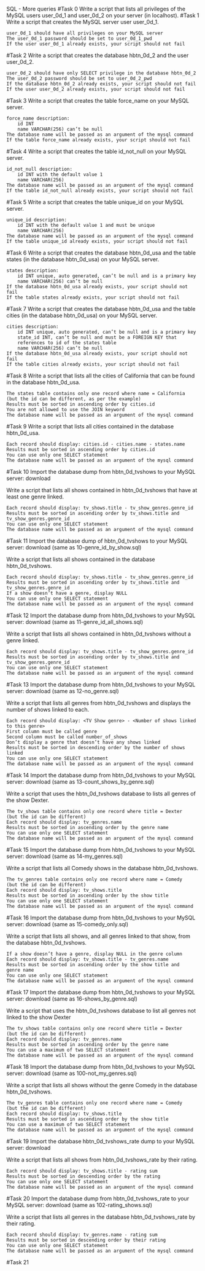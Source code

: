 SQL - More queries
#Task 0
Write a script that lists all privileges of the MySQL users user_0d_1 
and user_0d_2 on your server (in localhost).
#Task 1
Write a script that creates the MySQL server user user_0d_1.

    user_0d_1 should have all privileges on your MySQL server
    The user_0d_1 password should be set to user_0d_1_pwd
    If the user user_0d_1 already exists, your script should not fail


#Task 2
Write a script that creates the database hbtn_0d_2 and the user user_0d_2.

    user_0d_2 should have only SELECT privilege in the database hbtn_0d_2
    The user_0d_2 password should be set to user_0d_2_pwd
    If the database hbtn_0d_2 already exists, your script should not fail
    If the user user_0d_2 already exists, your script should not fail

#Task 3
Write a script that creates the table force_name on your MySQL server.

    force_name description:
        id INT
        name VARCHAR(256) can’t be null
    The database name will be passed as an argument of the mysql command
    If the table force_name already exists, your script should not fail

#Task 4
Write a script that creates the table id_not_null on your MySQL server.

    id_not_null description:
        id INT with the default value 1
        name VARCHAR(256)
    The database name will be passed as an argument of the mysql command
    If the table id_not_null already exists, your script should not fail


#Task 5
Write a script that creates the table unique_id on your MySQL server.

    unique_id description:
        id INT with the default value 1 and must be unique
        name VARCHAR(256)
    The database name will be passed as an argument of the mysql command
    If the table unique_id already exists, your script should not fail


#Task 6
Write a script that creates the database hbtn_0d_usa and the table states (in the database hbtn_0d_usa) on your MySQL server.

    states description:
        id INT unique, auto generated, can’t be null and is a primary key
        name VARCHAR(256) can’t be null
    If the database hbtn_0d_usa already exists, your script should not fail
    If the table states already exists, your script should not fail

#Task 7
Write a script that creates the database hbtn_0d_usa and the table 
cities (in the database hbtn_0d_usa) on your MySQL server.

    cities description:
        id INT unique, auto generated, can’t be null and is a primary key
        state_id INT, can’t be null and must be a FOREIGN KEY that 
		references to id of the states table
        name VARCHAR(256) can’t be null
    If the database hbtn_0d_usa already exists, your script should not fail
    If the table cities already exists, your script should not fail

#Task 8
Write a script that lists all the cities of California that can be found 
in the database hbtn_0d_usa.

    The states table contains only one record where name = California 
	(but the id can be different, as per the example)
    Results must be sorted in ascending order by cities.id
    You are not allowed to use the JOIN keyword
    The database name will be passed as an argument of the mysql command

#Task 9
Write a script that lists all cities contained in the database hbtn_0d_usa.

    Each record should display: cities.id - cities.name - states.name
    Results must be sorted in ascending order by cities.id
    You can use only one SELECT statement
    The database name will be passed as an argument of the mysql command

#Task 10
Import the database dump from hbtn_0d_tvshows to your MySQL server: download

Write a script that lists all shows contained in hbtn_0d_tvshows that have 
at least one genre linked.

    Each record should display: tv_shows.title - tv_show_genres.genre_id
    Results must be sorted in ascending order by tv_shows.title and 
	tv_show_genres.genre_id
    You can use only one SELECT statement
    The database name will be passed as an argument of the mysql command

#Task 11
Import the database dump of hbtn_0d_tvshows to your MySQL server: 
download (same as 10-genre_id_by_show.sql)

Write a script that lists all shows contained in the database 
hbtn_0d_tvshows.

    Each record should display: tv_shows.title - tv_show_genres.genre_id
    Results must be sorted in ascending order by tv_shows.title and 
	tv_show_genres.genre_id
    If a show doesn’t have a genre, display NULL
    You can use only one SELECT statement
    The database name will be passed as an argument of the mysql command

#Task 12
Import the database dump from hbtn_0d_tvshows to your MySQL server: 
download (same as 11-genre_id_all_shows.sql)

Write a script that lists all shows contained in hbtn_0d_tvshows without a 
genre linked.

    Each record should display: tv_shows.title - tv_show_genres.genre_id
    Results must be sorted in ascending order by tv_shows.title and 
	tv_show_genres.genre_id
    You can use only one SELECT statement
    The database name will be passed as an argument of the mysql command

#Task 13
Import the database dump from hbtn_0d_tvshows to your MySQL server: 
download (same as 12-no_genre.sql)

Write a script that lists all genres from hbtn_0d_tvshows and displays the 
number of shows linked to each.

    Each record should display: <TV Show genre> - <Number of shows linked 
	to this genre>
    First column must be called genre
    Second column must be called number_of_shows
    Don’t display a genre that doesn’t have any shows linked
    Results must be sorted in descending order by the number of shows linked
    You can use only one SELECT statement
    The database name will be passed as an argument of the mysql command

#Task 14
Import the database dump from hbtn_0d_tvshows to your MySQL server: 
download (same as 13-count_shows_by_genre.sql)

Write a script that uses the hbtn_0d_tvshows database to lists all genres 
of the show Dexter.

    The tv_shows table contains only one record where title = Dexter 
	(but the id can be different)
    Each record should display: tv_genres.name
    Results must be sorted in ascending order by the genre name
    You can use only one SELECT statement
    The database name will be passed as an argument of the mysql command

#Task 15
Import the database dump from hbtn_0d_tvshows to your MySQL server: 
download (same as 14-my_genres.sql)

Write a script that lists all Comedy shows in the database hbtn_0d_tvshows.

    The tv_genres table contains only one record where name = Comedy 
	(but the id can be different)
    Each record should display: tv_shows.title
    Results must be sorted in ascending order by the show title
    You can use only one SELECT statement
    The database name will be passed as an argument of the mysql command


#Task 16
Import the database dump from hbtn_0d_tvshows to your MySQL server: 
download (same as 15-comedy_only.sql)

Write a script that lists all shows, and all genres linked to that show, 
	from the database hbtn_0d_tvshows.

    If a show doesn’t have a genre, display NULL in the genre column
    Each record should display: tv_shows.title - tv_genres.name
    Results must be sorted in ascending order by the show title and 
	genre name
    You can use only one SELECT statement
    The database name will be passed as an argument of the mysql command

#Task 17
Import the database dump from hbtn_0d_tvshows to your MySQL server: 
download (same as 16-shows_by_genre.sql)

Write a script that uses the hbtn_0d_tvshows database to list all genres 
not linked to the show Dexter

    The tv_shows table contains only one record where title = Dexter 
	(but the id can be different)
    Each record should display: tv_genres.name
    Results must be sorted in ascending order by the genre name
    You can use a maximum of two SELECT statement
    The database name will be passed as an argument of the mysql command


#Task 18
Import the database dump from hbtn_0d_tvshows to your MySQL server: download (same as 100-not_my_genres.sql)

Write a script that lists all shows without the genre Comedy in the 
database hbtn_0d_tvshows.

    The tv_genres table contains only one record where name = Comedy 
	(but the id can be different)
    Each record should display: tv_shows.title
    Results must be sorted in ascending order by the show title
    You can use a maximum of two SELECT statement
    The database name will be passed as an argument of the mysql command

#Task 19
Import the database hbtn_0d_tvshows_rate dump to your MySQL server: download

Write a script that lists all shows from hbtn_0d_tvshows_rate by their 
rating.

    Each record should display: tv_shows.title - rating sum
    Results must be sorted in descending order by the rating
    You can use only one SELECT statement
    The database name will be passed as an argument of the mysql command

#Task 20
Import the database dump from hbtn_0d_tvshows_rate to your MySQL server: 
download (same as 102-rating_shows.sql)

Write a script that lists all genres in the database hbtn_0d_tvshows_rate 
by their rating.

    Each record should display: tv_genres.name - rating sum
    Results must be sorted in descending order by their rating
    You can use only one SELECT statement
    The database name will be passed as an argument of the mysql command


#Task 21

